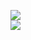 [![](https://img.shields.io/badge/Made%20With-Github%20Spray-lightgrey.svg?style=for-the-badge&logo=github)](https://github.com/Annihil/github-spray#27544)  
[![](https://i.imgur.com/2DrTn0Z.gif)](https://github.com/Annihil/github-spray)